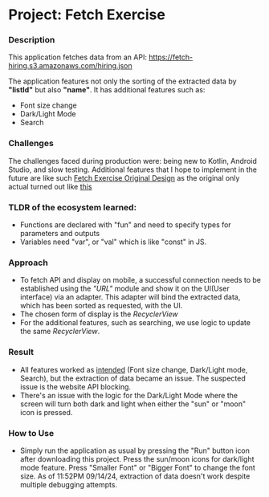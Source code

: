 # Project: Fetch Exercise

### Description
This application fetches data from an API: https://fetch-hiring.s3.amazonaws.com/hiring.json

The application features not only the sorting of the extracted data by **"listId"** but also **"name"**. It has additional features such as:
- Font size change
- Dark/Light Mode
- Search

### Challenges
The challenges faced during production were: being new to Kotlin, Android Studio, and slow testing. Additional features that I hope to implement in the future are like such [Fetch Exercise Original Design](https://imgur.com/a/jkmbK7h) as the original only actual turned out like [this](https://imgur.com/a/biJvRFD)

### TLDR of the ecosystem learned: 
- Functions are declared with "fun" and need to specify types for parameters and outputs
- Variables need "var", or "val" which is like "const" in JS.

### Approach
- To fetch API and display on mobile, a successful connection needs to be established using the *"URL"* module and show it on the UI(User interface) via an adapter. This adapter will bind the extracted data, which has been sorted as requested, with the UI.
- The chosen form of display is the *RecyclerView*
- For the additional features, such as searching, we use logic to update the same *RecyclerView*.

### Result
- All features worked as [intended](https://imgur.com/a/NQQWLh7) (Font size change, Dark/Light mode, Search), but the extraction of data became an issue. The suspected issue is the website API blocking.
- There's an issue with the logic for the Dark/Light Mode where the screen will turn both dark and light when either the "sun" or "moon" icon is pressed.

### How to Use
- Simply run the application as usual by pressing the "Run" button icon after downloading this project. Press the sun/moon icons for dark/light mode feature. Press "Smaller Font" or "Bigger Font" to change the font size. As of 11:52PM 09/14/24, extraction of data doesn't work despite multiple debugging attempts.
